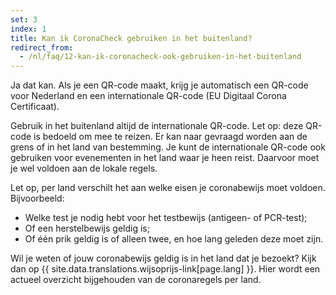 ```yaml
---
set: 3
index: 1
title: Kan ik CoronaCheck gebruiken in het buitenland?
redirect_from: 
  - /nl/faq/12-kan-ik-coronacheck-ook-gebruiken-in-het-buitenland
---
```

Ja dat kan. Als je een QR-code maakt, krijg je automatisch een QR-code voor Nederland en een internationale QR-code (EU Digitaal Corona Certificaat).

Gebruik in het buitenland altijd de internationale QR-code. Let op: deze QR-code is bedoeld om mee te reizen. Er kan naar gevraagd worden aan de grens of in het land van bestemming. Je kunt de internationale QR-code ook gebruiken voor evenementen in het land waar je heen reist. Daarvoor moet je wel voldoen aan de lokale regels. 

Let op, per land verschilt het aan welke eisen je coronabewijs moet voldoen. 
Bijvoorbeeld:
- Welke test je nodig hebt voor het testbewijs (antigeen- of PCR-test);
- Of een herstelbewijs geldig is;
- Of één prik geldig is of alleen twee, en hoe lang geleden deze moet zijn.

Wil je weten of jouw coronabewijs geldig is in het land dat je bezoekt? Kijk dan op {{ site.data.translations.wijsoprijs-link[page.lang] }}. Hier wordt een actueel overzicht bijgehouden van de coronaregels per land. 
